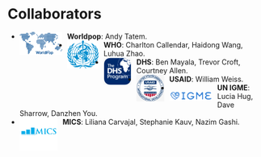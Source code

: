 # Collaborators


<div class="grid cards" markdown>

- <img src="../../team/logos/wp_logo_navy_hi.png" style="height: 45px; vertical-align: top; float: left; margin-right: 10px;"> **Worldpop**: Andy Tatem.
- <img src="../../team/logos/who-emblem.png" style="height: 55px; vertical-align: top; float: left; margin-right: 10px;"> **WHO**: Charlton Callendar, Haidong Wang, Luhua Zhao.
- <img src="../../team/logos/DHS-logo.png"  style="width: 55px; vertical-align: top; float: left; margin-right: 10px;"> **DHS**: Ben Mayala, Trevor Croft, Courtney Allen.
- <img src="../../team/logos/usaid-logo.png"  style="width: 55px; vertical-align: top; float: left; margin-right: 10px;"> **USAID**: William Weiss.
- <img src="../../team/logos/un_igme.png"  style="width: 85px; vertical-align: top; float: left;  margin-top: 15px;margin-right: 10px;"> **UN IGME**: Lucia Hug, Dave Sharrow, Danzhen You.
- <img src="../../team/logos/MICS_logo.jpg"  style="width: 75px; vertical-align: top; float: left; margin-top: -10px; margin-bottom: -10px; margin-right: 10px;"> **MICS**: Liliana Carvajal, Stephanie Kauv, Nazim Gashi.
</div>
